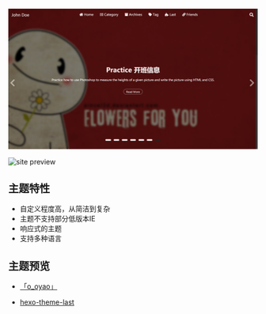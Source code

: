 ![site Preview](../assets/images/config/carousel.png)

![site preview](../assets/images/config/carousel1.png)

## 主题特性

- 自定义程度高，从简洁到复杂
- 主题不支持部分低版本IE
- 响应式的主题
- 支持多种语言

## 主题预览

- [「o_oyao」](https://dyingdown.github.io)

- [hexo-theme-last](https://hexo-theme-last.github.io/)